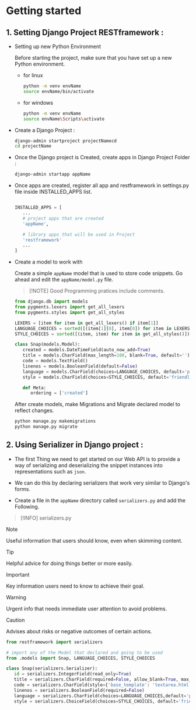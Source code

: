 # Getting started

## 1. **Setting Django Project RESTframework :**

   * Setting up new Python Environment

      Before starting the project, make sure that you have set up a new Python environment. 

      - for linux
         ```bash
         python -m venv envName
         source envName/bin/activate
         ```

      - for windows
         ```bash
         python -m venv envName
         source envName\Scripts\activate
         ```

   * Create a Django Project :

      ```bash
      django-admin startproject projectNamecd
      cd projectName
      ```

   * Once the Django project is Created, create apps in Django Project Folder :

      ```bash
      django-admin startapp appName
      ```

   * Once apps are created, register all app and restframework in settings.py file inside INSTALLED_APPS list.

      ```py

      INSTALLED_APPS = [
         ...
         # project apps that are created
         'appName',

         # library apps that will be used in Project
         'restframework'
         ...
      ]
      ```
   * Create a model to work with

      Create a simple `appName` model that is used to store code snippets. Go ahead and edit the `appName/model.py` file.
      
      > [!NOTE] Good Programming pratices include comments.

      ```py
      from django.db import models
      from pygments.lexers import get_all_lexers
      from pygments.styles import get_all_styles

      LEXERS = [item for item in get_all_lexers() if item[1]]
      LANGUAGE_CHOICES = sorted([(item[1][0], item[0]) for item in LEXERS])
      STYLE_CHOICES = sorted([(item, item) for item in get_all_styles()])

      class Snap(models.Model):
         created = models.DateTimeField(auto_now_add=True)
         title = models.CharField(max_length=100, blank=True, default='')
         code = models.TextField()
         linenos = models.BooleanField(default=False)
         language = models.CharField(choices=LANGUAGE_CHOICES, default='python', max_length=100)
         style = models.CharField(choices=STYLE_CHOICES, default='friendly', max_length=100)

         def Meta:
            ordering = ['created']
      ```

      After create models, make Migrations and Migrate declared model to reflect changes.

      ```bash
      python manage.py makemigrations
      python manage.py migrate
      ```

## 2. **Using Serializer in Django project :**

   -  The first Thing we need to get started on our Web API is to provide a way of serializing and deserializing the snippet instances into representations such as `json`.

   -  We can do this by declaring serializers that work very similar to Django's forms.
   -  Create a file in the `appName` directory called `serializers.py` and add the Following.

   >  [!INFO]
   >  serializers.py

   > [!NOTE]
   > Useful information that users should know, even when skimming content.

   > [!TIP]
   > Helpful advice for doing things better or more easily.

   > [!IMPORTANT]
   > Key information users need to know to achieve their goal.

   > [!WARNING]
   > Urgent info that needs immediate user attention to avoid problems.

   > [!CAUTION]
   > Advises about risks or negative outcomes of certain actions.
   
   ```py 
   from restframework import serializers
   
   # import any of the Model that declared and going to be used
   from .models import Snap, LANGUAGE_CHOICES, STYLE_CHOICES

   class Snap(serializers.Serializer):
      id = serializers.IntegerField(read_only=True)
      title = serializers.CharField(required=False, allow_blank=True, max_length=100)
      code = serializers.CharField(style={'base_template': 'textarea.html'})
      linenos = serializers.BooleanField(required=False)
      language = serializers.CharField(choices=LANGUAGE_CHOICES,default='python',max_length=100)
      style = serializers.ChoiceField(choices=STYLE_CHOICES, default='friendly')
   ```

